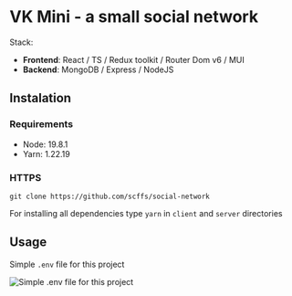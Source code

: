 # VK Mini - a small social network

Stack:
- **Frontend**: React / TS / Redux toolkit / Router Dom v6 / MUI
- **Backend**: MongoDB / Express / NodeJS 

## Instalation

### Requirements
- Node: 19.8.1
- Yarn: 1.22.19

### HTTPS
```
git clone https://github.com/scffs/social-network
```

For installing all dependencies type `yarn` in `client` and `server` directories

## Usage
 
 Simple `.env` file for this project
 
 ![Simple .env file for this project](https://user-images.githubusercontent.com/67464545/236773304-e9700e49-c539-47ca-8248-baedce31a1b2.png)
